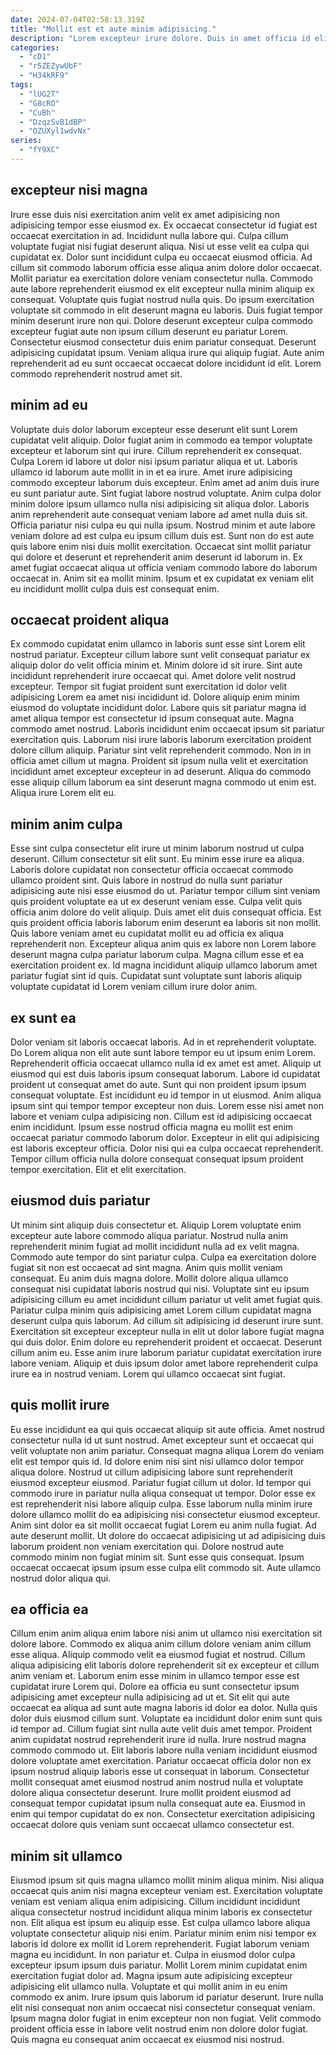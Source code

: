 ```yaml
---
date: 2024-07-04T02:58:13.319Z
title: "Mollit est et aute minim adipisicing."
description: "Lorem excepteur irure dolore. Duis in amet officia id elit nisi deserunt minim qui aliqua ipsum velit voluptate consequat."
categories:
  - "cD1"
  - "r5ZEZywUbF"
  - "H34kRF9"
tags:
  - "lUG2T"
  - "G8cRO"
  - "CuBh"
  - "DzqzSvB1dBP"
  - "OZUXyl1wdvNx"
series:
  - "fY9XC"
---
```



## excepteur nisi magna

Irure esse duis nisi exercitation anim velit ex amet adipisicing non adipisicing tempor esse eiusmod ex. Ex occaecat consectetur id fugiat est occaecat exercitation in ad. Incididunt nulla labore qui. Culpa cillum voluptate fugiat nisi fugiat deserunt aliqua. Nisi ut esse velit ea culpa qui cupidatat ex.
Dolor sunt incididunt culpa eu occaecat eiusmod officia. Ad cillum sit commodo laborum officia esse aliqua anim dolore dolor occaecat. Mollit pariatur ea exercitation dolore veniam consectetur nulla. Commodo aute labore reprehenderit eiusmod ex elit excepteur nulla minim aliquip ex consequat. Voluptate quis fugiat nostrud nulla quis. Do ipsum exercitation voluptate sit commodo in elit deserunt magna eu laboris. Duis fugiat tempor minim deserunt irure non qui.
Dolore deserunt excepteur culpa commodo excepteur fugiat aute non ipsum cillum deserunt eu pariatur Lorem. Consectetur eiusmod consectetur duis enim pariatur consequat. Deserunt adipisicing cupidatat ipsum. Veniam aliqua irure qui aliquip fugiat. Aute anim reprehenderit ad eu sunt occaecat occaecat dolore incididunt id elit. Lorem commodo reprehenderit nostrud amet sit.

## minim ad eu

Voluptate duis dolor laborum excepteur esse deserunt elit sunt Lorem cupidatat velit aliquip. Dolor fugiat anim in commodo ea tempor voluptate excepteur et laborum sint qui irure. Cillum reprehenderit ex consequat. Culpa Lorem id labore ut dolor nisi ipsum pariatur aliqua et ut.
Laboris ullamco id laborum aute mollit in in et ea irure. Amet irure adipisicing commodo excepteur laborum duis excepteur. Enim amet ad anim duis irure eu sunt pariatur aute. Sint fugiat labore nostrud voluptate. Anim culpa dolor minim dolore ipsum ullamco nulla nisi adipisicing sit aliqua dolor. Laboris anim reprehenderit aute consequat veniam labore ad amet nulla duis sit.
Officia pariatur nisi culpa eu qui nulla ipsum. Nostrud minim et aute labore veniam dolore ad est culpa eu ipsum cillum duis est. Sunt non do est aute quis labore enim nisi duis mollit exercitation. Occaecat sint mollit pariatur qui dolore et deserunt et reprehenderit anim deserunt id laborum in. Ex amet fugiat occaecat aliqua ut officia veniam commodo labore do laborum occaecat in. Anim sit ea mollit minim. Ipsum et ex cupidatat ex veniam elit eu incididunt mollit culpa duis est consequat enim.

## occaecat proident aliqua

Ex commodo cupidatat enim ullamco in laboris sunt esse sint Lorem elit nostrud pariatur. Excepteur cillum labore sunt velit consequat pariatur ex aliquip dolor do velit officia minim et. Minim dolore id sit irure. Sint aute incididunt reprehenderit irure occaecat qui. Amet dolore velit nostrud excepteur. Tempor sit fugiat proident sunt exercitation id dolor velit adipisicing Lorem ea amet nisi incididunt id.
Dolore aliquip enim minim eiusmod do voluptate incididunt dolor. Labore quis sit pariatur magna id amet aliqua tempor est consectetur id ipsum consequat aute. Magna commodo amet nostrud. Laboris incididunt enim occaecat ipsum sit pariatur exercitation quis. Laborum nisi irure laboris laborum exercitation proident dolore cillum aliquip.
Pariatur sint velit reprehenderit commodo. Non in in officia amet cillum ut magna. Proident sit ipsum nulla velit et exercitation incididunt amet excepteur excepteur in ad deserunt. Aliqua do commodo esse aliquip cillum laborum ea sint deserunt magna commodo ut enim est. Aliqua irure Lorem elit eu.

## minim anim culpa

Esse sint culpa consectetur elit irure ut minim laborum nostrud ut culpa deserunt. Cillum consectetur sit elit sunt. Eu minim esse irure ea aliqua. Laboris dolore cupidatat non consectetur officia occaecat commodo ullamco proident sint. Quis labore in nostrud do nulla sunt pariatur adipisicing aute nisi esse eiusmod do ut.
Pariatur tempor cillum sint veniam quis proident voluptate ea ut ex deserunt veniam esse. Culpa velit quis officia anim dolore do velit aliquip. Duis amet elit duis consequat officia. Est quis proident officia laboris laborum enim deserunt ea laboris sit non mollit.
Quis labore veniam amet eu cupidatat mollit eu ad officia ex aliqua reprehenderit non. Excepteur aliqua anim quis ex labore non Lorem labore deserunt magna culpa pariatur laborum culpa. Magna cillum esse et ea exercitation proident ex. Id magna incididunt aliquip ullamco laborum amet pariatur fugiat sint id quis. Cupidatat sunt voluptate sunt laboris aliquip voluptate cupidatat id Lorem veniam cillum irure dolor anim.

## ex sunt ea

Dolor veniam sit laboris occaecat laboris. Ad in et reprehenderit voluptate. Do Lorem aliqua non elit aute sunt labore tempor eu ut ipsum enim Lorem. Reprehenderit officia occaecat ullamco nulla id ex amet est amet. Aliquip ut eiusmod qui est duis laboris ipsum consequat laborum. Labore id cupidatat proident ut consequat amet do aute.
Sunt qui non proident ipsum ipsum consequat voluptate. Est incididunt eu id tempor in ut eiusmod. Anim aliqua ipsum sint qui tempor tempor excepteur non duis. Lorem esse nisi amet non labore et veniam culpa adipisicing non. Cillum est id adipisicing occaecat enim incididunt.
Ipsum esse nostrud officia magna eu mollit est enim occaecat pariatur commodo laborum dolor. Excepteur in elit qui adipisicing est laboris excepteur officia. Dolor nisi qui ea culpa occaecat reprehenderit. Tempor cillum officia nulla dolore consequat consequat ipsum proident tempor exercitation. Elit et elit exercitation.

## eiusmod duis pariatur

Ut minim sint aliquip duis consectetur et. Aliquip Lorem voluptate enim excepteur aute labore commodo aliqua pariatur. Nostrud nulla anim reprehenderit minim fugiat ad mollit incididunt nulla ad ex velit magna. Commodo aute tempor do sint pariatur culpa.
Culpa ea exercitation dolore fugiat sit non est occaecat ad sint magna. Anim quis mollit veniam consequat. Eu anim duis magna dolore. Mollit dolore aliqua ullamco consequat nisi cupidatat laboris nostrud qui nisi. Voluptate sint eu ipsum adipisicing cillum eu amet incididunt cillum pariatur ut velit amet fugiat quis. Pariatur culpa minim quis adipisicing amet Lorem cillum cupidatat magna deserunt culpa quis laborum.
Ad cillum sit adipisicing id deserunt irure sunt. Exercitation sit excepteur excepteur nulla in elit ut dolor labore fugiat magna qui duis dolor. Enim dolore eu reprehenderit proident et occaecat. Deserunt cillum anim eu. Esse anim irure laborum pariatur cupidatat exercitation irure labore veniam. Aliquip et duis ipsum dolor amet labore reprehenderit culpa irure ea in nostrud veniam. Lorem qui ullamco occaecat sint fugiat.

## quis mollit irure

Eu esse incididunt ea qui quis occaecat aliquip sit aute officia. Amet nostrud consectetur nulla id ut sunt nostrud. Amet excepteur sunt et occaecat qui velit voluptate non anim pariatur. Consequat magna aliqua Lorem do veniam elit est tempor quis id.
Id dolore enim nisi sint nisi ullamco dolor tempor aliqua dolore. Nostrud ut cillum adipisicing labore sunt reprehenderit eiusmod excepteur eiusmod. Pariatur fugiat cillum ut dolor. Id tempor qui commodo irure in pariatur nulla aliqua consequat ut tempor. Dolor esse ex est reprehenderit nisi labore aliquip culpa. Esse laborum nulla minim irure dolore ullamco mollit do ea adipisicing nisi consectetur eiusmod excepteur.
Anim sint dolor ea sit mollit occaecat fugiat Lorem eu anim nulla fugiat. Ad aute deserunt mollit. Ut dolore do occaecat adipisicing ut ad adipisicing duis laborum proident non veniam exercitation qui. Dolore nostrud aute commodo minim non fugiat minim sit. Sunt esse quis consequat. Ipsum occaecat occaecat ipsum ipsum esse culpa elit commodo sit. Aute ullamco nostrud dolor aliqua qui.

## ea officia ea

Cillum enim anim aliqua enim labore nisi anim ut ullamco nisi exercitation sit dolore labore. Commodo ex aliqua anim cillum dolore veniam anim cillum esse aliqua. Aliquip commodo velit ea eiusmod fugiat et nostrud. Cillum aliqua adipisicing elit laboris dolore reprehenderit sit ex excepteur et cillum anim veniam et. Laborum enim esse minim in ullamco tempor esse est cupidatat irure Lorem qui. Dolore ea officia eu sunt consectetur ipsum adipisicing amet excepteur nulla adipisicing ad ut et. Sit elit qui aute occaecat ea aliqua ad sunt aute magna laboris id dolor ea dolor.
Nulla quis dolor duis eiusmod cillum sunt. Voluptate ea incididunt dolor enim sunt quis id tempor ad. Cillum fugiat sint nulla aute velit duis amet tempor. Proident anim cupidatat nostrud reprehenderit irure id nulla. Irure nostrud magna commodo commodo ut. Elit laboris labore nulla veniam incididunt eiusmod dolore voluptate amet exercitation. Pariatur occaecat officia dolor non ex ipsum nostrud aliquip laboris esse ut consequat in laborum.
Consectetur mollit consequat amet eiusmod nostrud anim nostrud nulla et voluptate dolore aliqua consectetur deserunt. Irure mollit proident eiusmod ad consequat tempor cupidatat ipsum nulla consequat aute ea. Eiusmod in enim qui tempor cupidatat do ex non. Consectetur exercitation adipisicing occaecat dolore quis veniam sunt occaecat ullamco consectetur est.

## minim sit ullamco

Eiusmod ipsum sit quis magna ullamco mollit minim aliqua minim. Nisi aliqua occaecat quis anim nisi magna excepteur veniam est. Exercitation voluptate veniam est veniam aliqua enim adipisicing. Cillum incididunt incididunt aliqua consectetur nostrud incididunt aliqua minim laboris ex consectetur non.
Elit aliqua est ipsum eu aliquip esse. Est culpa ullamco labore aliqua voluptate consectetur aliquip nisi enim. Pariatur minim enim nisi tempor ex laboris id dolore ex mollit id Lorem reprehenderit. Fugiat laborum veniam magna eu incididunt. In non pariatur et. Culpa in eiusmod dolor culpa excepteur ipsum ipsum duis pariatur. Mollit Lorem minim cupidatat enim exercitation fugiat dolor ad.
Magna ipsum aute adipisicing excepteur adipisicing elit ullamco nulla. Voluptate et qui mollit anim in eu enim commodo ex anim. Irure ipsum quis laborum id pariatur deserunt. Irure nulla elit nisi consequat non anim occaecat nisi consectetur consequat veniam. Ipsum magna dolor fugiat in enim excepteur non non fugiat. Velit commodo proident officia esse in labore velit nostrud enim non dolore dolor fugiat. Quis magna eu consequat anim occaecat ex eiusmod nisi nostrud.

